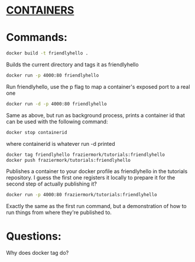 # [CONTAINERS](https://docs.docker.com/get-started/part2/)

# Commands:

```bash
docker build -t friendlyhello .
```
Builds the current directory and tags it as friendlyhello

```bash
docker run -p 4000:80 friendlyhello
```
Run friendlyhello, use the p flag to map a container's exposed port to a real one


```bash
docker run -d -p 4000:80 friendlyhello
```
Same as above, but run as background process, prints a container id that can be used with the following command:

```bash
docker stop containerid
```
where containerid is whatever run -d printed


```bash
docker tag friendlyhello fraziermork/tutorials:friendlyhello
docker push fraziermork/tutorials:friendlyhello
```
Publishes a container to your docker profile as friendlyhello in the tutorials repository. I guess the first one registers it locally to prepare it for the second step of actually publishing it?

```bash
docker run -p 4000:80 fraziermork/tutorials:friendlyhello
```
Exactly the same as the first run command, but a demonstration of how to run things from where they're published to.


# Questions:
Why does docker tag do?
